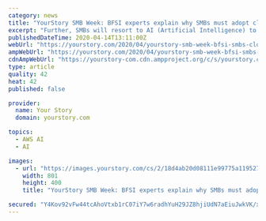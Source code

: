 ```yaml
---
category: news
title: "YourStory SMB Week: BFSI experts explain why SMBs must adopt cloud technology amidst coronavirus lockdown"
excerpt: "Further, SMBs will resort to AI (Artificial Intelligence) to understand the changing behaviour of their clients based ... around building new digital channels for new avenues of growth,” said Harshad. Amazon Web Services (AWS) provides trusted, cloud-based solutions to meet the business needs of small and medium sized companies around the ..."
publishedDateTime: 2020-04-14T13:11:00Z
webUrl: "https://yourstory.com/2020/04/yourstory-smb-week-bfsi-smbs-cloud"
ampWebUrl: "https://yourstory.com/2020/04/yourstory-smb-week-bfsi-smbs-cloud/amp"
cdnAmpWebUrl: "https://yourstory-com.cdn.ampproject.org/c/s/yourstory.com/2020/04/yourstory-smb-week-bfsi-smbs-cloud/amp"
type: article
quality: 42
heat: 42
published: false

provider:
  name: Your Story
  domain: yourstory.com

topics:
  - AWS AI
  - AI

images:
  - url: "https://images.yourstory.com/cs/2/18d4ab20d08111e99775a119527191d8/BFSI-Feature-Image-1586867722313.png?fm=png&auto=format"
    width: 801
    height: 400
    title: "YourStory SMB Week: BFSI experts explain why SMBs must adopt cloud technology amidst coronavirus lockdown"

secured: "Y4Kov92vFw44tcAhoVtxb1rC07iY7w6radhYuH29JZ8hjiUdN7aEiuJwkVK/xaBx5H3U2ZW3/OS+8Zfn6jBSfyqwLsESxUMIpqNHg7bMt2TNLLH6kThCYjqpNFgTlLBIyaC6DaVKnjCL/O2CFNOHFdRIq25k567fsjrl+cM8e8gCiKMg4bNZFHjK8u2xpdBdf7+qZYfQIolmW1HSHo0f6mNunzI6Z2FGszrUE2Id7P/AQpO6C90bGoGSAGQNZaNeJa7RhUixHusuWHBMpvmDScOIRmmmM2bKcWeBLdUwJx91KyHAOa79pX9VrcGXGXW6;H3HWayCz+TUoKHzIcE67dw=="
---
```



